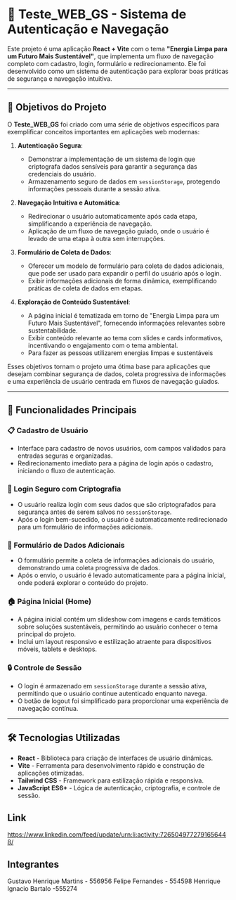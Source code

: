 # 🌱 Teste_WEB_GS - Sistema de Autenticação e Navegação 

Este projeto é uma aplicação **React + Vite** com o tema **"Energia Limpa para um Futuro Mais Sustentável"**, que implementa um fluxo de navegação completo com cadastro, login, formulário e redirecionamento. Ele foi desenvolvido como um sistema de autenticação para explorar boas práticas de segurança e navegação intuitiva.

---

## 🎯 Objetivos do Projeto

O **Teste_WEB_GS** foi criado com uma série de objetivos específicos para exemplificar conceitos importantes em aplicações web modernas:

1. **Autenticação Segura**: 
   - Demonstrar a implementação de um sistema de login que criptografa dados sensíveis para garantir a segurança das credenciais do usuário.
   - Armazenamento seguro de dados em `sessionStorage`, protegendo informações pessoais durante a sessão ativa.

2. **Navegação Intuitiva e Automática**:
   - Redirecionar o usuário automaticamente após cada etapa, simplificando a experiência de navegação.
   - Aplicação de um fluxo de navegação guiado, onde o usuário é levado de uma etapa à outra sem interrupções.

3. **Formulário de Coleta de Dados**:
   - Oferecer um modelo de formulário para coleta de dados adicionais, que pode ser usado para expandir o perfil do usuário após o login.
   - Exibir informações adicionais de forma dinâmica, exemplificando práticas de coleta de dados em etapas.

4. **Exploração de Conteúdo Sustentável**:
   - A página inicial é tematizada em torno de "Energia Limpa para um Futuro Mais Sustentável", fornecendo informações relevantes sobre sustentabilidade.
   - Exibir conteúdo relevante ao tema com slides e cards informativos, incentivando o engajamento com o tema ambiental.
   - Para fazer as pessoas utilizarem energias limpas e sustentáveis 

Esses objetivos tornam o projeto uma ótima base para aplicações que desejam combinar segurança de dados, coleta progressiva de informações e uma experiência de usuário centrada em fluxos de navegação guiados.

---

## 🌟 Funcionalidades Principais

### 📋 Cadastro de Usuário
- Interface para cadastro de novos usuários, com campos validados para entradas seguras e organizadas.
- Redirecionamento imediato para a página de login após o cadastro, iniciando o fluxo de autenticação.

### 🔐 Login Seguro com Criptografia
- O usuário realiza login com seus dados que são criptografados para segurança antes de serem salvos no `sessionStorage`.
- Após o login bem-sucedido, o usuário é automaticamente redirecionado para um formulário de informações adicionais.

### 📝 Formulário de Dados Adicionais
- O formulário permite a coleta de informações adicionais do usuário, demonstrando uma coleta progressiva de dados.
- Após o envio, o usuário é levado automaticamente para a página inicial, onde poderá explorar o conteúdo do projeto.

### 🏠 Página Inicial (Home)
- A página inicial contém um slideshow com imagens e cards temáticos sobre soluções sustentáveis, permitindo ao usuário conhecer o tema principal do projeto.
- Inclui um layout responsivo e estilização atraente para dispositivos móveis, tablets e desktops.

### 🔒 Controle de Sessão
- O login é armazenado em `sessionStorage` durante a sessão ativa, permitindo que o usuário continue autenticado enquanto navega.
- O botão de logout foi simplificado para proporcionar uma experiência de navegação contínua.

---

## 🛠 Tecnologias Utilizadas

- **React** - Biblioteca para criação de interfaces de usuário dinâmicas.
- **Vite** - Ferramenta para desenvolvimento rápido e construção de aplicações otimizadas.
- **Tailwind CSS** - Framework para estilização rápida e responsiva.
- **JavaScript ES6+** - Lógica de autenticação, criptografia, e controle de sessão.


## Link
https://www.linkedin.com/feed/update/urn:li:activity:7265049772791656448/

## Integrantes

Gustavo Henrique Martins - 556956
Felipe  Fernandes - 554598
Henrique Ignacio Bartalo -555274